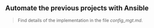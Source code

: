 ## Automate the previous projects with Ansible

> Find details of the implementation in the file *config_mgt.md*.    
   
       
            

